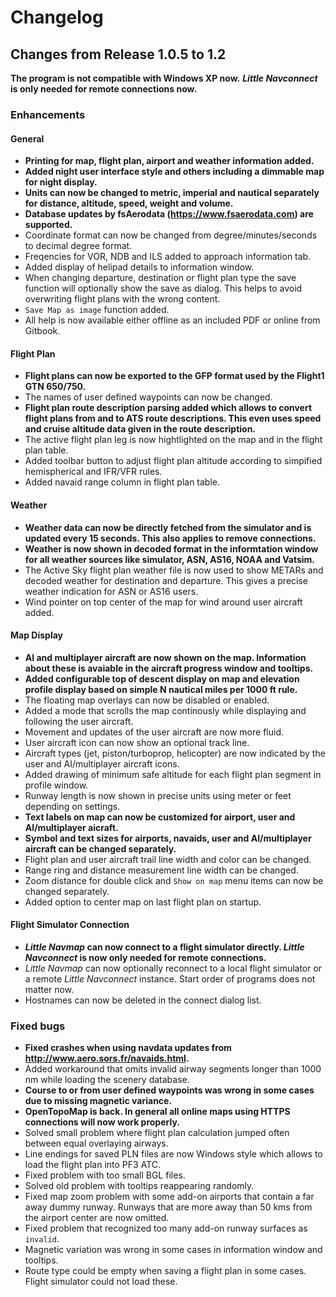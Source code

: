 # Changelog

## Changes from Release 1.0.5 to 1.2

**The program is not compatible with Windows XP now.**
**_Little Navconnect_ is only needed for remote connections now.**

### Enhancements

#### General
* **Printing for map, flight plan, airport and weather information added.**
* **Added night user interface style and others including a dimmable map for night display.**
* **Units can now be changed to metric, imperial and nautical separately for distance, altitude, speed, weight and volume.**
* **Database updates by fsAerodata (https://www.fsaerodata.com) are supported.**
* Coordinate format can now be changed from degree/minutes/seconds to decimal degree format.
* Freqencies for VOR, NDB and ILS added to approach information tab.
* Added display of helipad details to information window.
* When changing departure, destination or flight plan type the save function will optionally show the save as dialog. This helps to avoid overwriting flight plans with the wrong content.
* `Save Map as image` function added.
* All help is now available either offline as an included PDF or online from Gitbook.

#### Flight Plan
* **Flight plans can now be exported to the GFP format used by the Flight1 GTN 650/750.**
* The names of user defined waypoints can now be changed.
* **Flight plan route description parsing added which allows to convert flight plans from and to ATS route descriptions. This even uses speed and cruise altitude data given in the route description.**
* The active flight plan leg is now hightlighted on the map and in the flight plan table.
* Added toolbar button to adjust flight plan altitude according to simpified hemispherical and IFR/VFR rules.
* Added navaid range column in flight plan table.

#### Weather
* **Weather data can now be directly fetched from the simulator and is updated every 15 seconds. This also applies to remove connections.**
* **Weather is now shown in decoded format in the informtation window for all weather sources like simulator, ASN, AS16, NOAA and Vatsim.**
* The Active Sky flight plan weather file is now used to show METARs and decoded weather for destination and departure. This gives a precise weather indication for ASN or AS16 users.
* Wind pointer on top center of the map for wind around user aircraft added.

#### Map Display
* **AI and multiplayer aircraft are now shown on the map. Information about these is avaiable in the aircraft progress window and tooltips.**
* **Added configurable top of descent display on map and elevation profile display based on simple N nautical miles per 1000 ft rule.**
* The floating map overlays can now be disabled or enabled.
* Added a mode that scrolls the map continously while displaying and following the user aircraft.
* Movement and updates of the user aircraft are now more fluid.
* User aircraft icon can now show an optional track line.
* Aircraft types (jet, piston/turboprop, helicopter) are now indicated by the user and AI/multiplayer aircraft icons.
* Added drawing of minimum safe altitude for each flight plan segment in profile window. 
* Runway length is now shown in precise units using meter or feet depending on settings.
* **Text labels on map can now be customized for airport, user and AI/multiplayer aicraft.**
* **Symbol and text sizes for airports, navaids, user and AI/multiplayer aircraft can be changed separately.**
* Flight plan and user aircraft trail line width and color can be changed.
* Range ring and distance measurement line width can be changed.
* Zoom distance for double click and `Show on map` menu items can now be changed separately.
* Added option to center map on last flight plan on startup.

#### Flight Simulator Connection
* **_Little Navmap_ can now connect to a flight simulator directly. _Little Navconnect_ is now only needed for remote connections.**
* _Little Navmap_ can now optionally reconnect to a local flight simulator or a remote _Little Navconnect_ instance. Start order of programs does not matter now.
* Hostnames can now be deleted in the connect dialog list.

### Fixed bugs

* **Fixed crashes when using navdata updates from http://www.aero.sors.fr/navaids.html.**
* Added workaround that omits invalid airway segments longer than 1000 nm while loading the scenery database.
* **Course to or from user defined waypoints was wrong in some cases due to missing magnetic variance.**
* **OpenTopoMap is back. In general all online maps using HTTPS connections will now work properly.**
* Solved small problem where flight plan calculation jumped often between equal overlaying airways.
* Line endings for saved PLN files are now Windows style which allows to load the flight plan into PF3 ATC.
* Fixed problem with too small BGL files.
* Solved old problem with tooltips reappearing randomly.
* Fixed map zoom problem with some add-on airports that contain a far away dummy runway. Runways that are more away than 50 kms from the airport center are now omitted.
* Fixed problem that recognized too many add-on runway surfaces as `invalid`.
* Magnetic variation was wrong in some cases in information window and tooltips.
* Route type could be empty when saving a flight plan in some cases. Flight simulator could not load these.